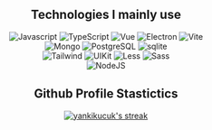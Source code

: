 <h2 align="center">Technologies I mainly use</h2>
<p align="center">
  <img alt="Javascript" src="https://img.shields.io/badge/-JavaScript-090909?style=for-the-badge&logo=JavaScript"></a> 
  <img alt="TypeScript" src="https://img.shields.io/badge/-TypeScript-090909?style=for-the-badge&logo=TypeScript"></a> 
  <img alt="Vue" src="https://img.shields.io/badge/-Vue.js-090909?style=for-the-badge&logo=Vue.js"></a> 
  <img alt="Electron" src="https://img.shields.io/badge/-Electron-090909?style=for-the-badge&logo=Electron"></a>
  <img alt="Vite" src="https://img.shields.io/badge/-Vite-090909?style=for-the-badge&logo=Vite"></a> 
  <br />
  <img alt="Mongo" src="https://img.shields.io/badge/-MongoDB-090909?style=for-the-badge&logo=MongoDB"></a> 
  <img alt="PostgreSQL" src="https://img.shields.io/badge/-postgresql-090909?style=for-the-badge&logo=postgresql"></a> 
  <img alt="sqlite" src="https://img.shields.io/badge/-sqlite-090909?style=for-the-badge&logo=sqlite"></a> 
  <br />
  <img alt="Tailwind" src="https://img.shields.io/badge/-Tailwindcss-090909?style=for-the-badge&logo=Tailwindcss"></a>
  <img alt="UIKit" src="https://img.shields.io/badge/-uikit-090909?style=for-the-badge&logo=uikit"></a> 
  <img alt="Less" src="https://img.shields.io/badge/-Less-090909?style=for-the-badge&logo=Less"></a> 
  <img alt="Sass" src="https://img.shields.io/badge/-Sass-090909?style=for-the-badge&logo=Sass"></a>
  <br />
  <img alt="NodeJS" src="https://img.shields.io/badge/-Node.js-090909?style=for-the-badge&logo=Node.js"></a> 

</p>

<h2 align="center">Github Profile Stastictics</h2>

<p align="center">
    <a href="https://github.com/yankikucuk">
        <img title="yankikucuk stats" alt="yankikucuk's streak" src="https://github-readme-streak-stats.herokuapp.com?user=yankikucuk&theme=dark&hide_border=true&mode=weekly&background=1D1D1E&sideLabels=EB2B0C"/>
    </a>
</p><br>
